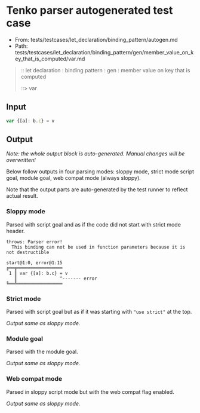 # Tenko parser autogenerated test case

- From: tests/testcases/let_declaration/binding_pattern/autogen.md
- Path: tests/testcases/let_declaration/binding_pattern/gen/member_value_on_key_that_is_computed/var.md

> :: let declaration : binding pattern : gen : member value on key that is computed
>
> ::> var

## Input


`````js
var {[a]: b.c} = v
`````

## Output

_Note: the whole output block is auto-generated. Manual changes will be overwritten!_

Below follow outputs in four parsing modes: sloppy mode, strict mode script goal, module goal, web compat mode (always sloppy).

Note that the output parts are auto-generated by the test runner to reflect actual result.

### Sloppy mode

Parsed with script goal and as if the code did not start with strict mode header.

`````
throws: Parser error!
  This binding can not be used in function parameters because it is not destructible

start@1:0, error@1:15
╔══╦═════════════════
 1 ║ var {[a]: b.c} = v
   ║                ^------- error
╚══╩═════════════════

`````

### Strict mode

Parsed with script goal but as if it was starting with `"use strict"` at the top.

_Output same as sloppy mode._

### Module goal

Parsed with the module goal.

_Output same as sloppy mode._

### Web compat mode

Parsed in sloppy script mode but with the web compat flag enabled.

_Output same as sloppy mode._
